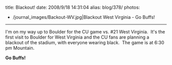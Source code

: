 title: Blackout!
date: 2008/9/18 14:31:04
alias: blog/378/
photos:
- /journal_images/Backout-WV.jpg|Blackout West Virginia - Go Buffs!
---
I'm on my way up to Boulder for the CU game vs. #21 West Virginia.  It's the first visit to Boulder for West Virginia and the CU fans are planning a blackout of the stadium, with everyone wearing black.  The game is at 6:30 pm Mountain.

**Go Buffs!**